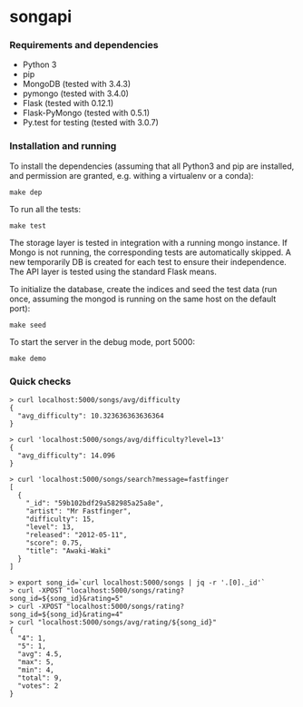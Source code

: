 # songapi

### Requirements and dependencies

 * Python 3
 * pip
 * MongoDB (tested with 3.4.3)
 * pymongo (tested with 3.4.0)
 * Flask (tested with 0.12.1)
 * Flask-PyMongo (tested with 0.5.1)
 * Py.test for testing (tested with 3.0.7)

### Installation and running

To install the dependencies (assuming that all Python3 and pip are installed, and permission are granted, e.g. withing a virtualenv or a conda):

    make dep

To run all the tests:

    make test

The storage layer is tested in integration with a running mongo instance. If Mongo is not running, the corresponding tests are automatically skipped. A new temporarily DB is created for each test to ensure their independence. The API layer is tested using the standard Flask means.

To initialize the database, create the indices and seed the test data (run once, assuming the mongod is running on the same host on the default port):

    make seed

To start the server in the debug mode, port 5000:

    make demo


### Quick checks

    > curl localhost:5000/songs/avg/difficulty
    {
      "avg_difficulty": 10.323636363636364
    }

    > curl 'localhost:5000/songs/avg/difficulty?level=13'
    {
      "avg_difficulty": 14.096
    }

    > curl 'localhost:5000/songs/search?message=fastfinger
    [
      {
        "_id": "59b102bdf29a582985a25a8e",
        "artist": "Mr Fastfinger",
        "difficulty": 15,
        "level": 13,
        "released": "2012-05-11",
        "score": 0.75,
        "title": "Awaki-Waki"
      }
    ]

    > export song_id=`curl localhost:5000/songs | jq -r '.[0]._id'`
    > curl -XPOST "localhost:5000/songs/rating?song_id=${song_id}&rating=5"
    > curl -XPOST "localhost:5000/songs/rating?song_id=${song_id}&rating=4"
    > curl "localhost:5000/songs/avg/rating/${song_id}"
    {
      "4": 1,
      "5": 1,
      "avg": 4.5,
      "max": 5,
      "min": 4,
      "total": 9,
      "votes": 2
    }
